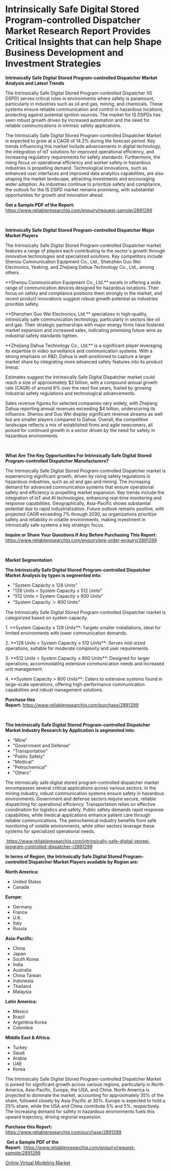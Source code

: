 <p><h1>Intrinsically Safe Digital Stored Program-controlled Dispatcher Market Research Report Provides Critical Insights that can help Shape Business Development and Investment Strategies</h1></p><p><strong>Intrinsically Safe Digital Stored Program-controlled Dispatcher Market Analysis and Latest Trends</strong></p>
<p><p>The Intrinsically Safe Digital Stored Program-controlled Dispatcher (IS DSPD) serves critical roles in environments where safety is paramount, particularly in industries such as oil and gas, mining, and chemicals. These systems ensure reliable communication and control in hazardous locations, protecting against potential ignition sources. The market for IS DSPDs has seen robust growth driven by increased automation and the need for reliable communications in intrinsic safety applications.</p><p>The Intrinsically Safe Digital Stored Program-controlled Dispatcher Market is expected to grow at a CAGR of 14.2% during the forecast period. Key trends influencing this market include advancements in digital technology, the integration of IoT solutions for improved operational efficiency, and increasing regulatory requirements for safety standards. Furthermore, the rising focus on operational efficiency and worker safety in hazardous industries is propelling demand. Technological innovations, such as enhanced user interfaces and improved data analytics capabilities, are also shaping the market landscape, attracting investments and encouraging wider adoption. As industries continue to prioritize safety and compliance, the outlook for the IS DSPD market remains promising, with substantial opportunities for growth and innovation ahead.</p></p>
<p><strong>Get a Sample PDF of the Report:&nbsp;</strong> <a href="https://www.reliableresearchiq.com/enquiry/request-sample/2891299?utm_campaign=2456&utm_medium=2&utm_source=Github&utm_content=ia&utm_term=14032025&utm_id=intrinsically-safe-digital-stored-program-controlled-dispatcher">https://www.reliableresearchiq.com/enquiry/request-sample/2891299</a></p>
<p>&nbsp;</p>
<p><strong>Intrinsically Safe Digital Stored Program-controlled Dispatcher Major Market Players</strong></p>
<p><p>The Intrinsically Safe Digital Stored Program-controlled Dispatcher market features a range of players each contributing to the sector's growth through innovative technologies and specialized solutions. Key competitors include Shenou Communication Equipment Co., Ltd., Shenzhen Guo Wei Electronics, Yeaking, and Zhejiang Dahua Technology Co., Ltd., among others.</p><p>**Shenou Communication Equipment Co., Ltd.** excels in offering a wide range of communication devices designed for hazardous locations. Their focus on safety and compliance positions them strongly in the market, and recent product innovations suggest robust growth potential as industries prioritize safety.</p><p>**Shenzhen Guo Wei Electronics, Ltd.** specializes in high-quality, intrinsically safe communication technology, particularly in sectors like oil and gas. Their strategic partnerships with major energy firms have fostered market expansion and increased sales, indicating promising future wins as industrial safety standards tighten.</p><p>**Zhejiang Dahua Technology Co., Ltd.** is a significant player leveraging its expertise in video surveillance and communication systems. With a strong emphasis on R&D, Dahua is well-positioned to capture a larger market share by integrating more advanced safety features into its product lineup.</p><p>Estimates suggest the Intrinsically Safe Digital Dispatcher market could reach a size of approximately $2 billion, with a compound annual growth rate (CAGR) of around 8% over the next five years, fueled by growing industrial safety regulations and technological advancements.</p><p>Sales revenue figures for selected companies vary widely, with Zhejiang Dahua reporting annual revenues exceeding $4 billion, underscoring its influence. Shenou and Guo Wei display significant revenue streams as well but are smaller players compared to Dahua. Overall, the competitive landscape reflects a mix of established firms and agile newcomers, all poised for continued growth in a sector driven by the need for safety in hazardous environments.</p></p>
<p>&nbsp;</p>
<p><strong>What Are The Key Opportunities For Intrinsically Safe Digital Stored Program-controlled Dispatcher Manufacturers?</strong></p>
<p><p>The Intrinsically Safe Digital Stored Program-controlled Dispatcher market is experiencing significant growth, driven by rising safety regulations in hazardous industries, such as oil and gas and mining. The increasing demand for advanced communication systems that ensure operational safety and efficiency is propelling market expansion. Key trends include the integration of IoT and AI technologies, enhancing real-time monitoring and response capabilities. Geographically, Asia-Pacific shows substantial potential due to rapid industrialization. Future outlook remains positive, with projected CAGR exceeding 7% through 2030, as organizations prioritize safety and reliability in volatile environments, making investment in intrinsically safe systems a key strategic focus.</p></p>
<p><strong>Inquire or Share Your Questions If Any Before Purchasing This Report:</strong> <a href="https://www.reliableresearchiq.com/enquiry/pre-order-enquiry/2891299?utm_campaign=2456&utm_medium=2&utm_source=Github&utm_content=ia&utm_term=14032025&utm_id=intrinsically-safe-digital-stored-program-controlled-dispatcher">https://www.reliableresearchiq.com/enquiry/pre-order-enquiry/2891299</a></p>
<p>&nbsp;</p>
<p><strong>Market Segmentation</strong></p>
<p><strong>The Intrinsically Safe Digital Stored Program-controlled Dispatcher Market Analysis by types is segmented into:</strong></p>
<p><ul><li>"System Capacity ≤ 128 Units"</li><li>"128 Units < System Capacity ≤ 512 Units"</li><li>"512 Units < System Capacity ≤ 800 Units"</li><li>"System Capacity ＞ 800 Units"</li></ul></p>
<p><p>The Intrinsically Safe Digital Stored Program-controlled Dispatcher market is categorized based on system capacity. </p><p>1. **System Capacity ≤ 128 Units**: Targets smaller installations, ideal for limited environments with lower communication demands.</p><p>  </p><p>2. **128 Units < System Capacity ≤ 512 Units**: Serves mid-sized operations, suitable for moderate complexity and user requirements.</p><p>3. **512 Units < System Capacity ≤ 800 Units**: Designed for larger operations, accommodating extensive communication needs and increased unit management.</p><p>4. **System Capacity > 800 Units**: Caters to extensive systems found in large-scale operations, offering high-performance communication capabilities and robust management solutions.</p></p>
<p><strong>Purchase this Report:&nbsp;</strong><a href="https://www.reliableresearchiq.com/purchase/2891299?utm_campaign=2456&utm_medium=2&utm_source=Github&utm_content=ia&utm_term=14032025&utm_id=intrinsically-safe-digital-stored-program-controlled-dispatcher">https://www.reliableresearchiq.com/purchase/2891299</a></p>
<p>&nbsp;</p>
<p><strong>The Intrinsically Safe Digital Stored Program-controlled Dispatcher Market Industry Research by Application is segmented into:</strong></p>
<p><ul><li>"Mine"</li><li>"Government and Defense"</li><li>"Transportation"</li><li>"Public Safety"</li><li>"Medical"</li><li>"Petrochemical"</li><li>"Others"</li></ul></p>
<p><p>The intrinsically safe digital stored program-controlled dispatcher market encompasses several critical applications across various sectors. In the mining industry, robust communication systems ensure safety in hazardous environments. Government and defense sectors require secure, reliable dispatching for operational efficiency. Transportation relies on effective coordination for logistics and safety. Public safety demands rapid response capabilities, while medical applications enhance patient care through reliable communications. The petrochemical industry benefits from safe monitoring of volatile environments, while other sectors leverage these systems for specialized operational needs.</p></p>
<p><a href="https://www.reliableresearchiq.com/intrinsically-safe-digital-stored-program-controlled-dispatcher-r2891299?utm_campaign=2456&utm_medium=2&utm_source=Github&utm_content=ia&utm_term=14032025&utm_id=intrinsically-safe-digital-stored-program-controlled-dispatcher">&nbsp;https://www.reliableresearchiq.com/intrinsically-safe-digital-stored-program-controlled-dispatcher-r2891299</a></p>
<p><strong>In terms of Region, the Intrinsically Safe Digital Stored Program-controlled Dispatcher Market Players available by Region are:</strong></p>
<p>
    <p> <strong> North America: </strong>
        <ul>
            <li>United States</li>
            <li>Canada</li>
        </ul>
        </p> 
    <p> <strong> Europe: </strong>
        <ul>
            <li>Germany</li>
            <li>France</li>
            <li>U.K.</li>
            <li>Italy</li>
            <li>Russia</li>
        </ul>
        </p> 
    <p> <strong> Asia-Pacific: </strong>
        <ul>
            <li>China</li>
            <li>Japan</li>
            <li>South Korea</li>
            <li>India</li>
            <li>Australia</li>
            <li>China Taiwan</li>
            <li>Indonesia</li>
            <li>Thailand</li>
            <li>Malaysia</li>
        </ul>
        </p> 
    <p> <strong> Latin America: </strong>
        <ul>
            <li>Mexico</li>
            <li>Brazil</li>
            <li>Argentina Korea</li>
            <li>Colombia</li>
        </ul>
        </p> 
    <p> <strong> Middle East & Africa: </strong>
        <ul>
            <li>Turkey</li>
            <li>Saudi</li>
            <li>Arabia</li>
            <li>UAE</li>
            <li>Korea</li>
        </ul>
    </p>
    </p>
<p><p>The Intrinsically Safe Digital Stored Program-controlled Dispatcher Market is poised for significant growth across various regions, particularly in North America, Asia-Pacific, Europe, the USA, and China. North America is projected to dominate the market, accounting for approximately 35% of the share, followed closely by Asia-Pacific at 30%. Europe is expected to hold a 25% share, while the USA and China contribute 5% and 5%, respectively. The increasing demand for safety in hazardous environments fuels this upward trajectory, driving regional expansion.</p></p>
<p><strong>Purchase this Report: </strong><a href="https://www.reliableresearchiq.com/purchase/2891299?utm_campaign=2456&utm_medium=2&utm_source=Github&utm_content=ia&utm_term=14032025&utm_id=intrinsically-safe-digital-stored-program-controlled-dispatcher">https://www.reliableresearchiq.com/purchase/2891299</a></p>
<p>&nbsp;<strong>Get a Sample PDF of the Report:&nbsp;&nbsp;</strong><a href="https://www.reliableresearchiq.com/enquiry/request-sample/2891299?utm_campaign=2456&utm_medium=2&utm_source=Github&utm_content=ia&utm_term=14032025&utm_id=intrinsically-safe-digital-stored-program-controlled-dispatcher">https://www.reliableresearchiq.com/enquiry/request-sample/2891299</a></p>
<p><strong></strong></p>
<p><p><a href="https://github.com/oslieselotte2192/Market-Research-Report-List-1/blob/main/online-virtual-modeling-market.md?utm_campaign=2456&utm_medium=2&utm_source=Github&utm_content=ia&utm_term=14032025&utm_id=intrinsically-safe-digital-stored-program-controlled-dispatcher">Online Virtual Modeling Market</a></p></p>